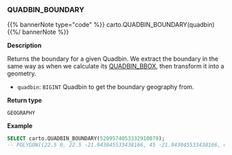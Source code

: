 ### QUADBIN_BOUNDARY

{{% bannerNote type="code" %}}
carto.QUADBIN_BOUNDARY(quadbin)
{{%/ bannerNote %}}

**Description**

Returns the boundary for a given Quadbin. We extract the boundary in the same way as when we calculate its [QUADBIN_BBOX](#quadbin_bbox), then transform it into a geometry.

* `quadbin`: `BIGINT` Quadbin to get the boundary geography from.

**Return type**

`GEOGRAPHY`

**Example**

```sql
SELECT carto.QUADBIN_BOUNDARY(5209574053332910079);
-- POLYGON((22.5 0, 22.5 -21.943045533438166, 45 -21.943045533438166, 45 0, 22.5 0))
```
